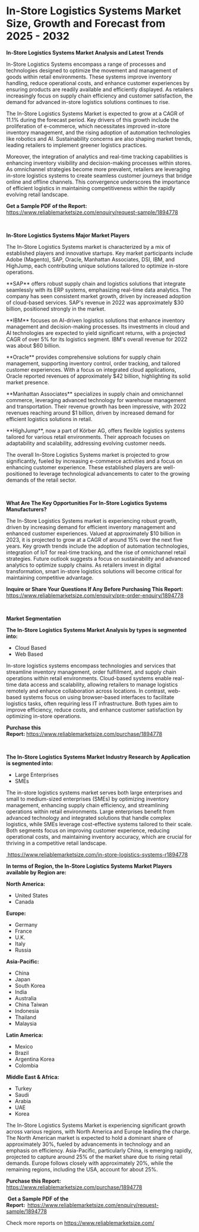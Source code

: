 <p><h1>In-Store Logistics Systems Market Size, Growth and Forecast from 2025 - 2032</h1></p><p><strong>In-Store Logistics Systems Market Analysis and Latest Trends</strong></p>
<p><p>In-Store Logistics Systems encompass a range of processes and technologies designed to optimize the movement and management of goods within retail environments. These systems improve inventory handling, reduce operational costs, and enhance customer experiences by ensuring products are readily available and efficiently displayed. As retailers increasingly focus on supply chain efficiency and customer satisfaction, the demand for advanced in-store logistics solutions continues to rise.</p><p>The In-Store Logistics Systems Market is expected to grow at a CAGR of 11.1% during the forecast period. Key drivers of this growth include the proliferation of e-commerce, which necessitates improved in-store inventory management, and the rising adoption of automation technologies like robotics and AI. Sustainability concerns are also shaping market trends, leading retailers to implement greener logistics practices. </p><p>Moreover, the integration of analytics and real-time tracking capabilities is enhancing inventory visibility and decision-making processes within stores. As omnichannel strategies become more prevalent, retailers are leveraging in-store logistics systems to create seamless customer journeys that bridge online and offline channels. This convergence underscores the importance of efficient logistics in maintaining competitiveness within the rapidly evolving retail landscape.</p></p>
<p><strong>Get a Sample PDF of the Report:&nbsp;</strong> <a href="https://www.reliablemarketsize.com/enquiry/request-sample/1894778?utm_campaign=3348&utm_medium=2&utm_source=Github&utm_content=ia&utm_term=28032025&utm_id=in-store-logistics-systems">https://www.reliablemarketsize.com/enquiry/request-sample/1894778</a></p>
<p>&nbsp;</p>
<p><strong>In-Store Logistics Systems Major Market Players</strong></p>
<p><p>The In-Store Logistics Systems market is characterized by a mix of established players and innovative startups. Key market participants include Adobe (Magento), SAP, Oracle, Manhattan Associates, DSI, IBM, and HighJump, each contributing unique solutions tailored to optimize in-store operations.</p><p>**SAP** offers robust supply chain and logistics solutions that integrate seamlessly with its ERP systems, emphasizing real-time data analytics. The company has seen consistent market growth, driven by increased adoption of cloud-based services. SAP's revenue in 2022 was approximately $30 billion, positioned strongly in the market.</p><p>**IBM** focuses on AI-driven logistics solutions that enhance inventory management and decision-making processes. Its investments in cloud and AI technologies are expected to yield significant returns, with a projected CAGR of over 5% for its logistics segment. IBM's overall revenue for 2022 was about $60 billion.</p><p>**Oracle** provides comprehensive solutions for supply chain management, supporting inventory control, order tracking, and tailored customer experiences. With a focus on integrated cloud applications, Oracle reported revenues of approximately $42 billion, highlighting its solid market presence.</p><p>**Manhattan Associates** specializes in supply chain and omnichannel commerce, leveraging advanced technology for warehouse management and transportation. Their revenue growth has been impressive, with 2022 revenues reaching around $1 billion, driven by increased demand for efficient logistics solutions in retail.</p><p>**HighJump**, now a part of Körber AG, offers flexible logistics systems tailored for various retail environments. Their approach focuses on adaptability and scalability, addressing evolving customer needs.</p><p>The overall In-Store Logistics Systems market is projected to grow significantly, fueled by increasing e-commerce activities and a focus on enhancing customer experience. These established players are well-positioned to leverage technological advancements to cater to the growing demands of the retail sector.</p></p>
<p>&nbsp;</p>
<p><strong>What Are The Key Opportunities For In-Store Logistics Systems Manufacturers?</strong></p>
<p><p>The In-Store Logistics Systems market is experiencing robust growth, driven by increasing demand for efficient inventory management and enhanced customer experiences. Valued at approximately $10 billion in 2023, it is projected to grow at a CAGR of around 15% over the next five years. Key growth trends include the adoption of automation technologies, integration of IoT for real-time tracking, and the rise of omnichannel retail strategies. Future outlook suggests a focus on sustainability and advanced analytics to optimize supply chains. As retailers invest in digital transformation, smart in-store logistics solutions will become critical for maintaining competitive advantage.</p></p>
<p><strong>Inquire or Share Your Questions If Any Before Purchasing This Report:</strong> <a href="https://www.reliablemarketsize.com/enquiry/pre-order-enquiry/1894778?utm_campaign=3348&utm_medium=2&utm_source=Github&utm_content=ia&utm_term=28032025&utm_id=in-store-logistics-systems">https://www.reliablemarketsize.com/enquiry/pre-order-enquiry/1894778</a></p>
<p>&nbsp;</p>
<p><strong>Market Segmentation</strong></p>
<p><strong>The In-Store Logistics Systems Market Analysis by types is segmented into:</strong></p>
<p><ul><li>Cloud Based</li><li>Web Based</li></ul></p>
<p><p>In-store logistics systems encompass technologies and services that streamline inventory management, order fulfillment, and supply chain operations within retail environments. Cloud-based systems enable real-time data access and scalability, allowing retailers to manage logistics remotely and enhance collaboration across locations. In contrast, web-based systems focus on using browser-based interfaces to facilitate logistics tasks, often requiring less IT infrastructure. Both types aim to improve efficiency, reduce costs, and enhance customer satisfaction by optimizing in-store operations.</p></p>
<p><strong>Purchase this Report:&nbsp;</strong><a href="https://www.reliablemarketsize.com/purchase/1894778?utm_campaign=3348&utm_medium=2&utm_source=Github&utm_content=ia&utm_term=28032025&utm_id=in-store-logistics-systems">https://www.reliablemarketsize.com/purchase/1894778</a></p>
<p>&nbsp;</p>
<p><strong>The In-Store Logistics Systems Market Industry Research by Application is segmented into:</strong></p>
<p><ul><li>Large Enterprises</li><li>SMEs</li></ul></p>
<p><p>The in-store logistics systems market serves both large enterprises and small to medium-sized enterprises (SMEs) by optimizing inventory management, enhancing supply chain efficiency, and streamlining operations within retail environments. Large enterprises benefit from advanced technology and integrated solutions that handle complex logistics, while SMEs leverage cost-effective systems tailored to their scale. Both segments focus on improving customer experience, reducing operational costs, and maintaining inventory accuracy, which are crucial for thriving in a competitive retail landscape.</p></p>
<p><a href="https://www.reliablemarketsize.com/in-store-logistics-systems-r1894778?utm_campaign=3348&utm_medium=2&utm_source=Github&utm_content=ia&utm_term=28032025&utm_id=in-store-logistics-systems">&nbsp;https://www.reliablemarketsize.com/in-store-logistics-systems-r1894778</a></p>
<p><strong>In terms of Region, the In-Store Logistics Systems Market Players available by Region are:</strong></p>
<p>
    <p> <strong> North America: </strong>
        <ul>
            <li>United States</li>
            <li>Canada</li>
        </ul>
        </p> 
    <p> <strong> Europe: </strong>
        <ul>
            <li>Germany</li>
            <li>France</li>
            <li>U.K.</li>
            <li>Italy</li>
            <li>Russia</li>
        </ul>
        </p> 
    <p> <strong> Asia-Pacific: </strong>
        <ul>
            <li>China</li>
            <li>Japan</li>
            <li>South Korea</li>
            <li>India</li>
            <li>Australia</li>
            <li>China Taiwan</li>
            <li>Indonesia</li>
            <li>Thailand</li>
            <li>Malaysia</li>
        </ul>
        </p> 
    <p> <strong> Latin America: </strong>
        <ul>
            <li>Mexico</li>
            <li>Brazil</li>
            <li>Argentina Korea</li>
            <li>Colombia</li>
        </ul>
        </p> 
    <p> <strong> Middle East & Africa: </strong>
        <ul>
            <li>Turkey</li>
            <li>Saudi</li>
            <li>Arabia</li>
            <li>UAE</li>
            <li>Korea</li>
        </ul>
    </p>
    </p>
<p><p>The In-Store Logistics Systems Market is experiencing significant growth across various regions, with North America and Europe leading the charge. The North American market is expected to hold a dominant share of approximately 30%, fueled by advancements in technology and an emphasis on efficiency. Asia-Pacific, particularly China, is emerging rapidly, projected to capture around 25% of the market share due to rising retail demands. Europe follows closely with approximately 20%, while the remaining regions, including the USA, account for about 25%.</p></p>
<p><strong>Purchase this Report: </strong><a href="https://www.reliablemarketsize.com/purchase/1894778?utm_campaign=3348&utm_medium=2&utm_source=Github&utm_content=ia&utm_term=28032025&utm_id=in-store-logistics-systems">https://www.reliablemarketsize.com/purchase/1894778</a></p>
<p>&nbsp;<strong>Get a Sample PDF of the Report:&nbsp;&nbsp;</strong><a href="https://www.reliablemarketsize.com/enquiry/request-sample/1894778?utm_campaign=3348&utm_medium=2&utm_source=Github&utm_content=ia&utm_term=28032025&utm_id=in-store-logistics-systems">https://www.reliablemarketsize.com/enquiry/request-sample/1894778</a></p>
<p><strong></strong></p>
<p>Check more reports on <a href="https://www.reliablemarketsize.com/?utm_campaign=3348&utm_medium=2&utm_source=Github&utm_content=ia&utm_term=28032025&utm_id=in-store-logistics-systems">https://www.reliablemarketsize.com/</a></p>